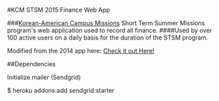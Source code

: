 #KCM STSM 2015 Finance Web App

###[Korean-American Campus Missions](http://kcmonline.org) Short Term Summer Missions program's web application used to record all finance. 
####Used by over 100 active users on a daily basis for the duration of the STSM program. 

Modified from the 2014 app here:
[Check it out Here!](http://kcmstsm2014.herokuapp.com)

##Dependencies

Initialize mailer (Sendgrid) 

  $ heroku addons:add sendgrid:starter


